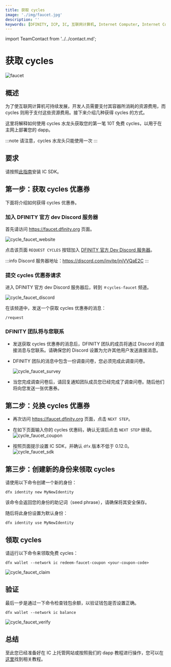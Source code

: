 ```yaml
---
title: 获取 cycles
image: './img/faucet.jpg'
description: ''
keywords: [DFINITY, ICP, IC, 互联网计算机, Internet Computer, Internet Computer Protocol, Web3, Crypto, Blockchain, 区块链, 加密货币, DApp, 去中心化, 去中心化应用, developer, startup, faucet, cycles]
---
```


import TeamContact from '../../contact.md';

# 获取 cycles

![faucet](./img/faucet.jpg)

## 概述

为了使互联网计算机可持续发展，开发人员需要支付其容器所消耗的资源费用，而 cycles 则用于支付这些资源费用。接下来介绍几种获得 cycles 的方式。

这里将解释如何使用 cycles 水龙头获取您的第一笔 10T 免费 cycles，以用于在主网上部署您的 dapp。

:::note
请注意，cycles 水龙头只能使用一次
:::

## 要求

请按照[此指南](https://ic123.xyz/docs/getting-started/install-dfx)安装 IC SDK。

## 第一步：获取 cycles 优惠券

下面将介绍如何获得 cycles 优惠券。

### 加入 DFINITY 官方 dev Discord 服务器

首先请访问 https://faucet.dfinity.org 页面。

![cycle_faucet_website](./img/cycle_faucet_website.png)

点击该页面 `REQUEST CYCLES` 按钮加入 [DFINITY 官方 Dev Discord 服务器](https://discord.com/invite/jnjVVQaE2C)。

:::info
Discord 服务器地址：https://discord.com/invite/jnjVVQaE2C
:::

### 提交 cycles 优惠券请求

进入 DFINITY 官方 dev Discord 服务器后，转到 `＃cycles-faucet` 频道。

![cycle_faucet_discord](./img/cycle_faucet_discord.png)

在该频道中，发送一个获取 cycles 优惠券的消息：

```
/request
```

### DFINITY 团队将与您联系

- 发送获取 cycles 优惠券的消息后，DFINITY 团队的成员将通过 Discord 的直接消息与您联系。请确保您的 Discord 设置为允许其他用户发送直接消息。

- DFINITY 团队的消息中包含一份调查问卷，您必须完成此调查问卷。

  ![cycle_faucet_survey](./img/cycle_faucet_survey.png)

- 当您完成调查问卷后，请回复通知团队成员您已经完成了调查问卷。随后他们将向您发送一张优惠券。

## 第二步：兑换 cycles 优惠券

- 再次访问 https://faucet.dfinity.org 页面，点击 `NEXT STEP`。

- 在如下页面输入你的 cycles 优惠码，确认无误后点击 `NEXT STEP` 继续。
  ![cycle_faucet_coupon](./img/cycle_faucet_coupon.png)

- 按照页面提示设置 IC SDK，并确认 `dfx` 版本不低于 0.12.0。
  ![cycle_faucet_sdk](./img/cycle_faucet_sdk.png)

## 第三步：创建新的身份来领取 cycles

请使用以下命令创建一个新的身份：

```
dfx identity new MyNewIdentity
```

该命令会返回您的身份的助记词（seed phrase），请确保将其安全保存。

随后将此身份设置为默认身份：

```
dfx identity use MyNewIdentity
```

## 领取 cycles

请运行以下命令来领取免费 cycles：

```
dfx wallet --network ic redeem-faucet-coupon <your-coupon-code>
```

![cycle_faucet_claim](./img/cycle_faucet_claim.png)

## 验证
最后一步是通过一下命令检查钱包余额，以验证钱包是否设置正确。

```
dfx wallet --network ic balance
```

![cycle_faucet_verify](./img/cycle_faucet_verify.png)


## 总结

至此您已经准备好在 IC 上托管网站或按照我们的 dapp 教程进行操作，您可以在[这里](https://internetcomputer.org/docs/current/tutorials/)找到相关教程。

<TeamContact />